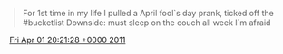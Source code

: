 > For 1st time in my life I pulled a April fool\`s day prank, ticked off the \#bucketlist Downside: must sleep on the couch all week I\`m afraid

<img src="../../media/tweet.ico" width="12" /> [Fri Apr 01 20:21:28 +0000 2011](https://twitter.com/DromerDenker/status/53914899776143360)